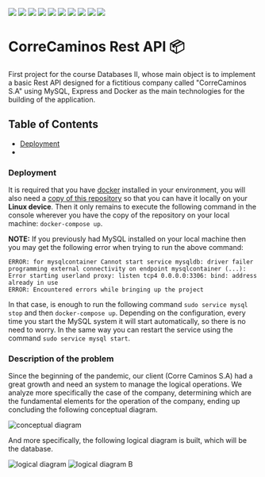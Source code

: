 
![](https://img.shields.io/badge/JavaScript-E37400?style=plastic&logo=javascript&logoColor=white)
![](https://img.shields.io/badge/Docker-5BB4FF?style=plastic&logo=docker&logoColor=white)
![](https://img.shields.io/badge/MySQL-FF7138?style=plastic&logo=mysql&logoColor=white)
![](https://img.shields.io/badge/Mocha-03C86D?style=plastic&logo=mocha&logoColor=white)
![](https://img.shields.io/badge/Chai-00619A?style=plastic&logo=chai&logoColor=white)
![](https://img.shields.io/badge/Jest-732DFE?style=plastic&logo=jest&logoColor=white)
![](https://img.shields.io/badge/Nodemon-B00508?style=plastic&logo=nodemon&logoColor=white)
![](https://img.shields.io/badge/NPM-00A071?style=plastic&logo=npm&logoColor=white)
![](https://img.shields.io/badge/Express-00B7BB?style=plastic&logo=express&logoColor=white)
![](https://img.shields.io/badge/Linux-1200BB?style=plastic&logo=linux&logoColor=white)

# CorreCaminos Rest API 📦
First project for the course Databases II, whose main object is to implement a basic Rest API designed for a fictitious company called "CorreCaminos S.A" using MySQL, Express and Docker as the main technologies for the building of the application.

## Table of Contents
- [Deployment](#deployment)
- 
### Deployment
It is required that you have [docker](https://docs.docker.com/get-docker/) installed in your environment, you will also need a [copy of this repository](https://github.com/hros19/CorreCaminos-management-system/generate) so that you can have it locally on your **Linux device**.  Then it only remains to execute the following command in the console wherever you have the copy of the repository on your local machine: `docker-compose up`.

**NOTE:** If you previously had MySQL installed on your local machine then you may get the following error when trying to run the above command:
```console
ERROR: for mysqlcontainer Cannot start service mysqldb: driver failer programming external connectivity on endpoint mysqlcontainer (...): 
Error starting userland proxy: listen tcp4 0.0.0.0:3306: bind: address already in use
ERROR: Encountered errors while bringing up the project
```
In that case, is enough to run the following command `sudo service mysql stop` and then `docker-compose up`. Depending on the configuration, every time you start the MySQL system it will start automatically, so there is no need to worry. In the same way you can restart the service using the command `sudo service mysql start`.

### Description of the problem
Since the beginning of the pandemic, our client (Corre Caminos S.A) had a great growth and need an system to manage the logical operations. We analyze more specifically the case of the company, determining which are the fundamental elements for the operation of the company, ending up concluding the following conceptual diagram.

![conceptual diagram](http://www.plantuml.com/plantuml/proxy?cache=no&src=https://raw.githubusercontent.com/hros19/restapi-management-systems/main/conceptual_diagram.puml)

And more specifically, the following logical diagram is built, which will be the database.

![logical diagram](http://www.plantuml.com/plantuml/proxy?cache=no&src=https://raw.githubusercontent.com/hros19/restapi-management-systems/main/logical_diagram.puml)
![logical diagram B](http://www.plantuml.com/plantuml/proxy?cache=no&src=https://raw.githubusercontent.com/hros19/CorreCaminos-management-system/main/logical_diagramB.puml)
